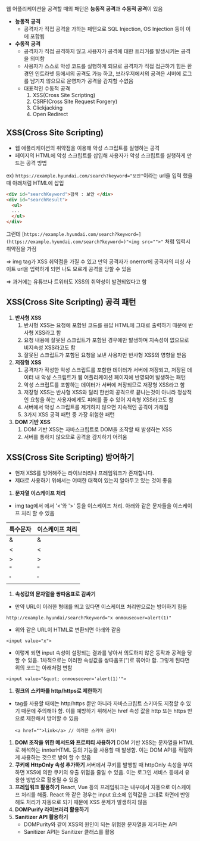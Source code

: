 웹 어플리케이션을 공격할 때의 패턴은 **능동적 공격**과 **수동적 공격**이 있음

- **능동적 공격**
    - 공격자가 직접 공격을 가하는 패턴으로 SQL Injection, OS Injection 등이 이에 포함됨
- **수동적 공격**
    - 공격자가 직접 공격하지 않고 사용자가 공격에 대한 트리거를 발생시키는 공격을 의미함
    - 사용자가 스스로 악성 코드를 실행하게 되므로 공격자가 직접 접근하기 힘든 환경인 인트라넷 등에서의 공격도 가능 하고, 브라우저에서의 공격은 서버에 로그를 남기지 않으므로 운영자가 공격을 감지할 수없음
    - 대표적인 수동적 공격
        1. XSS(Cross Site Scripting)
        2. CSRF(Cross Site Request Forgery)
        3. Clickjacking
        4. Open Redirect

## XSS(Cross Site Scripting)

- 웹 애플리케이션의 취약점을 이용해 악성 스크립트를 실행하는 공격
- 페이지의 HTML에 악성 스크립트를 삽입해 사용자가 악성 스크립트를 실행하게 만드는 공격 방법

ex) `https://example.hyundai.com/search?keyword="보안"`이라는 url을 입력 했을 때 아래처럼 HTML에 삽입

```html
<div id="searchKeyword">검색 : 보안 </div>
<div id="searchResult">
  <ul>
  ...
  </ul>
</div>
```

그런데 [`https://example.hyundai.com/search?keyword=](https://example.hyundai.com/search?keyword=)"<img src="">"` 처럼 입력시 취약점을 가짐

⇒ img tag가 XSS 취약점을 가질 수 있고 만약 공격자가 onerror에 공격자의 피싱 사이트 url을 입력하게 되면 나도 모르게 공격을 당할 수 있음

⇒ 과거에는 유튜브나 트위터도 XSS의 취약성이 발견되었다고 함

## XSS(Cross Site Scripting) 공격 패턴

1. **반사형 XSS**
    1. 반사형 XSS는 요청에 포함된 코드를 응답 HTML에 그대로 출력하기 때문에 반사형 XSS라고 함
    2. 요청 내용에 잘못된 스크립트가 포함된 경우에만 발생하며 지속성이 없으므로 비지속성 XSS라고도 함
    3. 잘못된 스크립트가 포함된 요청을 보낸 사용자만 반사형 XSS의 영향을 받음
2. **저장형 XSS**
    1. 공격자가 작성한 악성 스크립트를 포함한 데이터가 서버에 저장되고, 저장된 데이터 내 악성 스크립트가 웹 어플리케이션 페이지에 반영되어 발생하는 패턴
    2. 악성 스크립트를 포함하는 데이터가 서버에 저장되므로 저장형 XSS라고 함
    3. 저장형 XSS는 반사형 XSS와 달리 한번의 공격으로 끝나는것이 아니라 정상적인 요청을 하는 사용자에게도 피해를 줄 수 있어 지속형 XSS라고도 함
    4. 서버에서 악성 스크립트를 제거하지 않으면 지속적인 공격이 가해짐
    5. 3가지 XSS 공격 패턴 중 가장 위험한 패턴
3. **DOM 기반 XSS**
    1. DOM 기반 XSS는 자바스크립트로 DOM을 조작할 때 발생하는 XSS
    2. 서버를 통하지 않으므로 공격을 감지하기 어려움

## XSS(Cross Site Scripting) 방어하기

- 현재 XSS를 방어해주는 라이브러리나 프레임워크가 존재합니다.
- 제대로 사용하기 위해서는 어떠한 대책이 있는지 알아두고 있는 것이 좋음

1. **문자열 이스케이프 처리**
- img tag에서 <img>에서 '<'와 '>' 등을 이스케이프 처리. 아래와 같은 문자들을 이스케이프 처리 할 수 있음

| 특수문자 | 이스케이프 처리 |
| --- | --- |
| & | & |
| < | < |
| > | > |
| " | " |
| ' | ' |
1. **속성값의 문자열을 쌍따옴표로 감싸기**
- 만약 URL이 이러한 형태를 띄고 있다면 이스케이프 처리만으로는 방어하기 힘듦

```
http://example.hyundai/search?keyword="x onmouseover=alert(1)"
```

- 위와 같은 URL이 HTML로 변환되면 아래와 같음

```
<input value="x">
```

- 이렇게 되면 input 속성이 설정되는 결과를 낳아서 의도하지 않은 동작과 공격을 당할 수 있음. 1차적으로는 이러한 속성값을 쌍따옴포(")로 묶어야 함. 그렇게 된다면 위의 코드는 아래처럼 변함

```
<input value="&quot; onmouseover='alert(1)'">
```

1. **링크의 스키마를 http/https로 제한하기**
- tag를 사용할 때에는 http/https 뿐만 아니라 자바스크립트 스키마도 지정할 수 있기 때문에 주의해야 함. 이를 예방하기 위해서는 href 속성 값을 http 또는 https 만으로 제한해서 방어할 수 있음
    
    ```
    <a href="">link</a> // 이러한 스키마 금지!
    ```
    
1. **DOM 조작을 위한 메서드와 프로퍼티 사용하기**
DOM 기반 XSS는 문자열을 HTML로 해석하는 innterHTML 등의 기능을 사용할 때 발생함. 이는 DOM API를 적절하게 사용하는 것으로 방어 할 수 있음
2. **쿠키에 HttpOnly 속성 추가하기**
서버에서 쿠키를 발행할 때 httpOnly 속성을 부여하면 XSS에 의한 쿠키의 유출 위험을 줄일 수 있음. 이는 로그인 서비스 등에서 유용한 방법으로 활용될 수 있음
3. **프레임워크 활용하기**
React, Vue 등의 프레임워크는 내부에서 자동으로 이스케이프 처리를 해줌. React 와 같은 경우는 input 요소에 입력값을 그대로 화면에 반영해도 처리가 자동으로 되기 때문에 XSS 문제가 발생하지 않음
4. **DOMPurify 라이브러리 활용하기**
5. **Sanitizer API 활용하기**
    - DOMPurity와 같이 XSS의 원인이 되는 위험한 문자열을 제거하는 API
    - Sanitizer API는 Sanitizer 클래스를 활용
